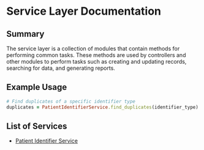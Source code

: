 # Service Layer Documentation
## Summary
The service layer is a collection of modules that contain methods for performing common tasks. These methods are used by controllers and other modules to perform tasks such as creating and updating records, searching for data, and generating reports.

## Example Usage
```ruby
# Find duplicates of a specific identifier type
duplicates = PatientIdentifierService.find_duplicates(identifier_type)
```

## List of Services
- [Patient Identifier Service](docs/patient_identifier_service.md)